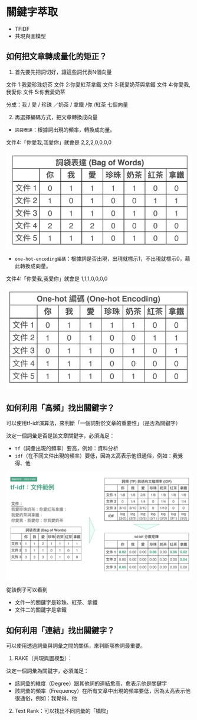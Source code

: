 # 關鍵字萃取

- TFIDF
- 共現與圖模型

## 如何把文章轉成量化的矩正？


1. 首先要先把詞切好，讓這些詞代表N個向量

文件 1:我愛珍珠奶茶
文件 2:你愛紅茶拿鐵
文件 3:我愛奶茶與拿鐵
文件 4:你愛我,我愛你
文件 5:你我愛奶茶

分成：我 / 愛 / 珍珠 ／奶茶 / 拿鐵 /你 /紅茶 七個向量

2. 再選擇編碼方式，把文章轉換成向量

- `詞袋表達`：根據詞出現的頻率，轉換成向量。

文件4:「你愛我,我愛你」就會是 2,2,2,0,0,0,0

![Alt text](img/詞袋表達.png)

- `one-hot-encoding編碼`：根據詞是否出現，出現就標示1，不出現就標示0，藉此轉換成向量。

文件4:「你愛我,我愛你」就會是 1,1,1,0,0,0,0

![Alt text](img/one-hot-encoding編碼.png)

## 如何利用「高頻」找出關鍵字？

可以使用tf-idf演算法，來判斷「一個詞對於文章的重要性」（是否為關鍵字）

決定一個詞彙是否是該文章關鍵字，必須滿足：
- `tf`（詞彙出現的頻率）要高，例如：資料分析
- `idf`（在不同文件出現的頻率）要低，因為太高表示他很通俗，例如：我覺得、他

![Alt text](img/tf-idf.png)

從該例子可以看到
- 文件一的關鍵字是珍珠、紅茶、拿鐵
- 文件二的關鍵字是拿鐵

## 如何利用「連結」找出關鍵字？

可以使用透過詞彙與詞彙之間的關係，來判斷哪些詞最重要。

1.  RAKE（共現與圖模型）：

決定一個詞彙為關鍵字，必須滿足：
- 該詞彙的維度（Degree）跟其他詞的連結愈高，愈表示他是關鍵字
- 該詞彙的頻率（Frequency）在所有文章中出現的頻率要低，因為太高表示他很通俗，例如：我覺得、他


2. Text Rank：可以找出不同詞彙的「橋樑」
